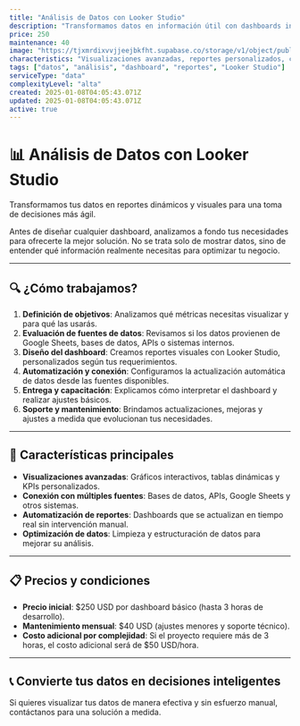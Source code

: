 ```yaml
---
title: "Análisis de Datos con Looker Studio"
description: "Transformamos datos en información útil con dashboards interactivos, reportes automatizados y visualizaciones avanzadas."
price: 250
maintenance: 40
image: "https://tjxmrdixvvjjeejbkfht.supabase.co/storage/v1/object/public/insightdev.public/services/Looker%20Studio%20350.jpg"
characteristics: "Visualizaciones avanzadas, reportes personalizados, conexión con múltiples fuentes de datos."
tags: ["datos", "análisis", "dashboard", "reportes", "Looker Studio"]
serviceType: "data"
complexityLevel: "alta"
created: 2025-01-08T04:05:43.071Z
updated: 2025-01-08T04:05:43.071Z
active: true
---
```


# 📊 **Análisis de Datos con Looker Studio**

Transformamos tus datos en reportes dinámicos y visuales para una toma de decisiones más ágil. 

Antes de diseñar cualquier dashboard, analizamos a fondo tus necesidades para ofrecerte la mejor solución. No se trata solo de mostrar datos, sino de entender qué información realmente necesitas para optimizar tu negocio.

---

## 🔍 **¿Cómo trabajamos?**
1. **Definición de objetivos**: Analizamos qué métricas necesitas visualizar y para qué las usarás.
2. **Evaluación de fuentes de datos**: Revisamos si los datos provienen de Google Sheets, bases de datos, APIs o sistemas internos.
3. **Diseño del dashboard**: Creamos reportes visuales con Looker Studio, personalizados según tus requerimientos.
4. **Automatización y conexión**: Configuramos la actualización automática de datos desde las fuentes disponibles.
5. **Entrega y capacitación**: Explicamos cómo interpretar el dashboard y realizar ajustes básicos.
6. **Soporte y mantenimiento**: Brindamos actualizaciones, mejoras y ajustes a medida que evolucionan tus necesidades.

---

## 🌟 **Características principales**
- **Visualizaciones avanzadas**: Gráficos interactivos, tablas dinámicas y KPIs personalizados.
- **Conexión con múltiples fuentes**: Bases de datos, APIs, Google Sheets y otros sistemas.
- **Automatización de reportes**: Dashboards que se actualizan en tiempo real sin intervención manual.
- **Optimización de datos**: Limpieza y estructuración de datos para mejorar su análisis.

---

## 📋 **Precios y condiciones**
- **Precio inicial**: $250 USD por dashboard básico (hasta 3 horas de desarrollo).
- **Mantenimiento mensual**: $40 USD (ajustes menores y soporte técnico).
- **Costo adicional por complejidad**: Si el proyecto requiere más de 3 horas, el costo adicional será de $50 USD/hora.

---

## 📞 **Convierte tus datos en decisiones inteligentes**
Si quieres visualizar tus datos de manera efectiva y sin esfuerzo manual, contáctanos para una solución a medida.
